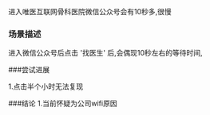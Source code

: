 
进入唯医互联网骨科医院微信公众号会有10秒多,很慢

### 场景描述

进入微信公众号后点击 '找医生' 后,会偶现10秒左右的等待时间,

###尝试进展

1.点击半个小时无法复现


###结论
1.当前怀疑为公司wifi原因
